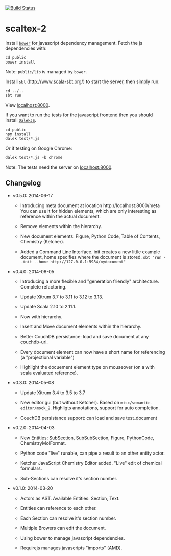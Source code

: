 [![Build Status](https://travis-ci.org/themerius/scaltex-2.png?branch=master)](https://travis-ci.org/themerius/scaltex-2)

scaltex-2
=========

Install [`bower`](http://bower.io/) for javascript dependency management.
Fetch the js dependencies with:

    cd public
    bower install

Note: `public/lib` is managed by `bower`.

Install `sbt` (http://www.scala-sbt.org/) to start the server,
then simply run:

    cd ../..
    sbt run

View [localhost:8000](http://localhost:8000/).

If you want to run the tests for the javascript frontend then you should
install [`DalekJS`](http://dalekjs.com/).

    cd public
    npm install
    dalek test/*.js

Or if testing on Google Chrome:

    dalek test/*.js -b chrome

Note: The tests need the server on [localhost:8000](http://localhost:8000/).

Changelog
---------

* v0.5.0: 2014-06-17

  * Introducing meta document at location http://localhost:8000/meta
    You can use it for hidden elements, which are only interesting as reference
    within the actual document.

  * Remove elements within the hierarchy.

  * New document elements: Figure, Python Code, Table of Contents, Chemistry (Ketcher).

  * Added a Command Line Interface. init creates a new little example document,
    home specifies where the document is stored.
    `sbt "run --init --home http://127.0.0.1:5984/mydocument"`

* v0.4.0: 2014-06-05

  * Introducing a more flexible and "generation friendly" architecture.
    Complete refactoring.

  * Update Xitrum 3.7 to 3.11 to 3.12 to 3.13.

  * Update Scala 2.10 to 2.11.1.

  * Now with hierarchy.

  * Insert and Move document elements within the hierarchy.

  * Better CouchDB persistance: load and save document at any couchdb-url.

  * Every document element can now have a short name for referencing
    (a "projectional variable")

  * Highlight the docuement element type on mouseover (on a with scala evaluated reference).

* v0.3.0: 2014-05-08

  * Update Xitrum 3.4 to 3.5 to 3.7

  * New editor gui (but without Ketcher). Based on `misc/semantic-editor/mock_2`.
    Highligts annotations, support for auto completion.

  * CouchDB persistance support: can load and save test_document

* v0.2.0: 2014-04-03

  * New Entities: SubSection, SubSubSection, Figure, PythonCode, ChemistryMolFormat.

  * Python code "live" runable, can pipe a result to an other entity actor.

  * Ketcher JavaScript Chemistry Editor added. "Live" edit of chemical formulars.

  * Sub-Sections can resolve it's section number.

* v0.1.0: 2014-03-20

  * Actors as AST. Available Entities: Section, Text.

  * Entities can reference to each other.

  * Each Section can resolve it's section number.

  * Multiple Browers can edit the document.

  * Using bower to manage javascript dependencies.

  * Requirejs manages javascripts "imports" (AMD).
